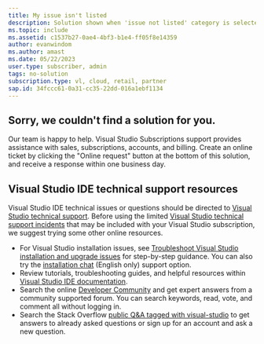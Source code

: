 ```yaml
---
title: My issue isn't listed 
description: Solution shown when 'issue not listed' category is selected or no solution is found
ms.topic: include
ms.assetid: c1537b27-0ae4-4bf3-b1e4-ff05f8e14359
author: evanwindom
ms.author: amast
ms.date: 05/22/2023
user.type: subscriber, admin
tags: no-solution
subscription.type: vl, cloud, retail, partner
sap.id: 34fccc61-0a31-cc35-22dd-016a1ebf1134
---
```


## Sorry, we couldn't find a solution for you. 

Our team is happy to help. Visual Studio Subscriptions support provides assistance with sales, subscriptions, accounts, and billing. Create an online ticket by clicking the "Online request" button at the bottom of this solution, and receive a response within one business day. 

## Visual Studio IDE technical support resources  

Visual Studio IDE technical issues or questions should be directed to [Visual Studio technical support](https://visualstudio.microsoft.com/vs/support/). Before using the limited [Visual Studio technical support incidents](https://learn.microsoft.com/visualstudio/subscriptions/vs-tech-support) that may be included with your Visual Studio subscription, we suggest trying some other online resources.

+ For Visual Studio installation issues, see [Troubleshoot Visual Studio installation and upgrade issues](https://learn.microsoft.com/visualstudio/install/troubleshooting-installation-issues) for step-by-step guidance. You can also try the [installation chat](https://visualstudio.microsoft.com/vs/support/#talktous) (English only) support option.
+ Review tutorials, troubleshooting guides, and helpful resources within [Visual Studio IDE documentation](https://learn.microsoft.com/visualstudio/ide/). 
+ Search the online [Developer Community](https://developercommunity.visualstudio.com/) and get expert answers from a community supported forum. You can search keywords, read, vote, and comment all without logging in.  
+ Search the Stack Overflow [public Q&A tagged with visual-studio](https://stackoverflow.com/questions/tagged/visual-studio?tab=Newest) to get answers to already asked questions or sign up for an account and ask a new question.  
